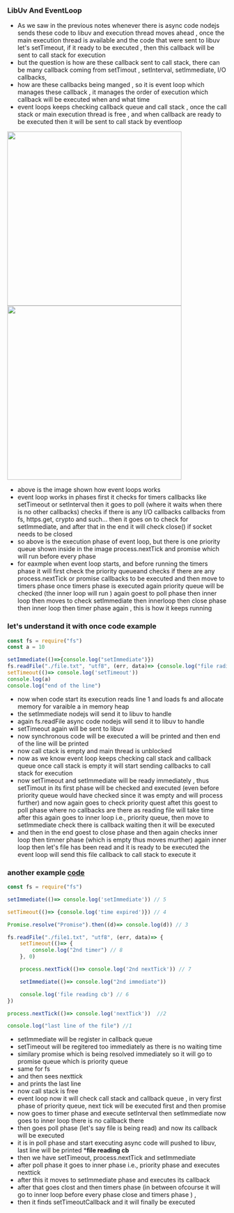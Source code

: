 ### LibUv And EventLoop
- As we saw in the previous notes whenever there is async code nodejs sends these code to libuv and execution thread moves ahead , once the main execution thread is available and the code that were sent to libuv let's setTimeout, if it ready to be executed , then this callback will be sent to call stack for execution
- but the question is how are these callback sent to call stack, there can be many callback coming from setTimout , setInterval, setImmediate, I/O callbacks,
- how are these callbacks being manged , so it is event loop which manages these callback , it manages the order of execution which callback will be executed when and what time
- event loops keeps checking callback queue and call stack , once the call stack or main execution thread is free , and when callback are ready to be executed then it will be sent to call stack by eventloop
<img width=400 height=400 src="https://github.com/user-attachments/assets/5d2f0407-c58e-4c5b-9354-bf0836b96f45">

<img width=400 height=400 src="https://github.com/user-attachments/assets/8e349e63-6b98-412f-8913-d9674eeaaea7">

- above is the image shown how event loops works
- event loop works in phases first it checks for timers callbacks like setTimeout or setInterval then it goes to poll (where it waits when there is no other callbacks) checks if there is any I/O callbacks callbacks from fs, https.get, crypto and such... then it goes on to check for setImmediate, and after that in the end it will check close() if socket needs to be closed
- so above is the execution phase of event loop, but there is one priority queue shown inside in the image process.nextTick and promise which will run before every phase
- for eaxmple when event loop starts, and before running the timers phase it will first check the priority queueand checks if there are any process.nextTick or promise callbacks to be executed and then move to timers phase once timers phase is executed again priority queue will be checked (the inner loop will run ) again goest to poll phase then inner loop then moves to check setImmediate then innerloop then close phase then inner loop then timer phase again , this is how it keeps running

### let's understand it with once code example

```js
const fs = require("fs")
const a = 10

setImmediate(()=>{console.log("setImmediate")})
fs.readFile("./file.txt", "utf8", (err, data)=> {console.log("file rading callback")})
setTimeout(()=> console.log('setTimeout'))
console.log(a)
console.log("end of the line")
```

- now when code start its execution reads line 1 and loads fs and allocate memory for varaible a in memory heap
- the setImmediate nodejs will send it to libuv to handle
- again fs.readFile async code nodejs will send it to libuv to handle
- setTimeout again will be sent to libuv
- now synchronous code will be executed a will be printed and then end of the line will be printed
- now call ctack is empty and main thread is unblocked
- now as we know event loop keeps checking call stack and callback queue once call stack is empty it will start sending callbacks to call  stack for execution
- now setTimeout and setImmediate will be ready immediately , thus setTimout in its first phase will be checked and executed (even before priority queue would have checked since it was empty and will process further) and now again goes to check priority quest aftet this goest to poll phase where no callbacks are there as reading file will take time after this again goes to inner loop i.e., priority queue, then move to setImmediate check there is callback waiting then it will be executed
- and then in the end goest to close phase and then again checks inner loop then timner phase (which is empty thus moves murther) again inner loop then let's file has been read and it is ready to be executed the event loop will send this file callback to call stack to execute it


### another example [code](https://github.com/Maniabhishek/NodeJS/blob/main/Section1/code/3.async/eventLoopExplained2.js)
```js
const fs = require("fs")

setImmediate(()=> console.log('setImmediate')) // 5

setTimeout(()=> {console.log('time expired')}) // 4

Promise.resolve("Promise").then((d)=> console.log(d)) // 3

fs.readFile("./file1.txt", "utf8", (err, data)=> {
    setTimeout(()=> {
        console.log("2nd timer") // 8
    }, 0)

    process.nextTick(()=> console.log('2nd nextTick')) // 7

    setImmediate(()=> console.log("2nd immediate"))

    console.log('file reading cb') // 6
})

process.nextTick(()=> console.log('nextTick'))  //2

console.log("last line of the file") //1
```
- setImmediate will be register in callback queue
- setTimeout will be regitered too immediately as there is no waiting time
- similary promise which is being resolved immediately so it will go to promise queue which is priority queue
- same for fs
- and then sees nexttick
- and prints the last line
- now call stack is free
- event loop now it will check call stack and callback queue , in very first phase of priority queue, next tick will be executed first and then promise
- now goes to timer phase and execute setInterval then setImmediate now goes to inner loop there is no callback there
- then goes poll phase (let's say file is being read) and now its callback will be executed
- it is in poll phase and start executing async code will pushed to libuv, last line will be printed ***file reading cb**
- then we have setTimeout, process.nextTick and setImmediate
- after poll phase it goes to inner phase i.e., priority phase and executes nexttick
- after this it moves to setImmediate phase and executes its callback
- after that goes clost and then timers phase (in between ofcourse it will go to inner loop before every phase close and timers phase ) ,
- then it finds setTimeoutCallback and it will finally be executed
